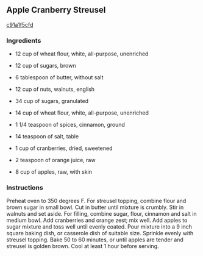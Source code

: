 ## Apple Cranberry Streusel

[c91a1f5cfd](http://www.food.com/recipe/apple-cranberry-streusel-31069)

### Ingredients

 - 12 cup of wheat flour, white, all-purpose, unenriched

 - 12 cup of sugars, brown

 - 6 tablespoon of butter, without salt

 - 12 cup of nuts, walnuts, english

 - 34 cup of sugars, granulated

 - 14 cup of wheat flour, white, all-purpose, unenriched

 - 1 1/4 teaspoon of spices, cinnamon, ground

 - 14 teaspoon of salt, table

 - 1 cup of cranberries, dried, sweetened

 - 2 teaspoon of orange juice, raw

 - 8 cup of apples, raw, with skin

### Instructions

Preheat oven to 350 degrees F. For streusel topping, combine flour and brown sugar in small bowl. Cut in butter until mixture is crumbly. Stir in walnuts and set aside. For filling, combine sugar, flour, cinnamon and salt in medium bowl. Add cranberries and orange zest; mix well. Add apples to sugar mixture and toss well until evenly coated. Pour mixture into a 9 inch square baking dish, or casserole dish of suitable size. Sprinkle evenly with streusel topping. Bake 50 to 60 minutes, or until apples are tender and streusel is golden brown. Cool at least 1 hour before serving.